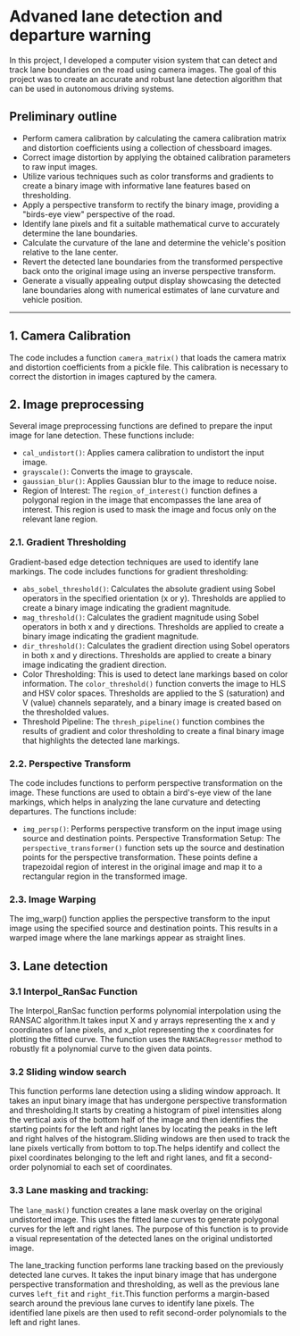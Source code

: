 # Advaned lane detection and departure warning

In this project, I developed a computer vision system that can detect and track lane boundaries on the road using camera images. The goal of this project was to create an accurate and robust lane detection algorithm that can be used in autonomous driving systems.

## Preliminary outline
- Perform camera calibration by calculating the camera calibration matrix and distortion coefficients using a collection of chessboard images.
- Correct image distortion by applying the obtained calibration parameters to raw input images.
- Utilize various techniques such as color transforms and gradients to create a binary image with informative lane features based on thresholding.
- Apply a perspective transform to rectify the binary image, providing a "birds-eye view" perspective of the road.
- Identify lane pixels and fit a suitable mathematical curve to accurately determine the lane boundaries.
- Calculate the curvature of the lane and determine the vehicle's position relative to the lane center.
- Revert the detected lane boundaries from the transformed perspective back onto the original image using an inverse perspective transform.
- Generate a visually appealing output display showcasing the detected lane boundaries along with numerical estimates of lane curvature and vehicle position.

----

## 1. Camera Calibration 
The code includes a function `camera_matrix()` that loads the camera matrix and distortion coefficients from a pickle file. This calibration is necessary to correct the distortion in images captured by the camera.

## 2. Image preprocessing
Several image preprocessing functions are defined to prepare the input image for lane detection. These functions include:

- `cal_undistort()`: Applies camera calibration to undistort the input image.
- `grayscale()`: Converts the image to grayscale.
- `gaussian_blur()`: Applies Gaussian blur to the image to reduce noise.
- Region of Interest: The `region_of_interest()` function defines a polygonal region in the image that encompasses the lane area of interest. This region is used to mask the image and focus only on the relevant lane region.

### 2.1. Gradient Thresholding 
Gradient-based edge detection techniques are used to identify lane markings. The code includes functions for gradient thresholding:

- `abs_sobel_threshold()`: Calculates the absolute gradient using Sobel operators in the specified orientation (x or y). Thresholds are applied to create a binary image indicating the gradient magnitude.
- `mag_threshold()`: Calculates the gradient magnitude using Sobel operators in both x and y directions. Thresholds are applied to create a binary image indicating the gradient magnitude.
- `dir_threshold()`: Calculates the gradient direction using Sobel operators in both x and y directions. Thresholds are applied to create a binary image indicating the gradient direction.
- Color Thresholding: This is used to detect lane markings based on color information. The `color_threshold()` function converts the image to HLS and HSV color spaces. Thresholds are applied to the S (saturation) and V (value) channels separately, and a binary image is created based on the thresholded values.
- Threshold Pipeline: The `thresh_pipeline()` function combines the results of gradient and color thresholding to create a final binary image that highlights the detected lane markings.

### 2.2. Perspective Transform
The code includes functions to perform perspective transformation on the image. These functions are used to obtain a bird's-eye view of the lane markings, which helps in analyzing the lane curvature and detecting departures. The functions include:

- `img_persp()`: Performs perspective transform on the input image using source and destination points.
Perspective Transformation Setup: The `perspective_transformer()` function sets up the source and destination points for the perspective transformation. These points define a trapezoidal region of interest in the original image and map it to a rectangular region in the transformed image.

### 2.3. Image Warping
The img_warp() function applies the perspective transform to the input image using the specified source and destination points. This results in a warped image where the lane markings appear as straight lines.

## 3. Lane detection

### 3.1 Interpol_RanSac Function
The Interpol_RanSac function performs polynomial interpolation using the RANSAC algorithm.It takes input X and y arrays representing the x and y coordinates of lane pixels, and x_plot representing the x coordinates for plotting the fitted curve. The function uses the `RANSACRegressor` method to robustly fit a polynomial curve to the given data points.

### 3.2 Sliding window search
This function performs lane detection using a sliding window approach. It takes an input binary image that has undergone perspective transformation and thresholding.It starts by creating a histogram of pixel intensities along the vertical axis of the bottom half of the image and then identifies the starting points for the left and right lanes by locating the peaks in the left and right halves of the histogram.Sliding windows are then used to track the lane pixels vertically from bottom to top.The helps identify and collect the pixel coordinates belonging to the left and right lanes, and fit a second-order polynomial to each set of coordinates.

### 3.3 Lane masking and tracking:

The `lane_mask()` function creates a lane mask overlay on the original undistorted image. This uses the fitted lane curves to generate polygonal curves for the left and right lanes. The purpose of this function is to provide a visual representation of the detected lanes on the original undistorted image.

The lane_tracking function performs lane tracking based on the previously detected lane curves.
It takes the input binary image that has undergone perspective transformation and thresholding, as well as the previous lane curves `left_fit` and `right_fit`.This function performs a margin-based search around the previous lane curves to identify lane pixels. The identified lane pixels are then used to refit second-order polynomials to the left and right lanes.


